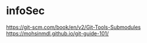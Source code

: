 # infoSec
https://git-scm.com/book/en/v2/Git-Tools-Submodules
https://mohsinmdl.github.io/git-guide-101/



